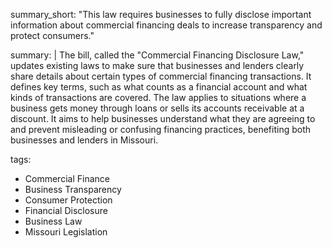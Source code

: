 summary_short: "This law requires businesses to fully disclose important information about commercial financing deals to increase transparency and protect consumers."

summary: |
  The bill, called the "Commercial Financing Disclosure Law," updates existing laws to make sure that businesses and lenders clearly share details about certain types of commercial financing transactions. It defines key terms, such as what counts as a financial account and what kinds of transactions are covered. The law applies to situations where a business gets money through loans or sells its accounts receivable at a discount. It aims to help businesses understand what they are agreeing to and prevent misleading or confusing financing practices, benefiting both businesses and lenders in Missouri.

tags:
  - Commercial Finance
  - Business Transparency
  - Consumer Protection
  - Financial Disclosure
  - Business Law
  - Missouri Legislation
